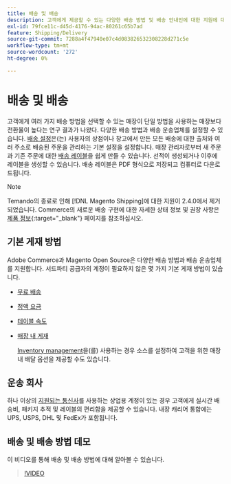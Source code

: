 ```yaml
---
title: 배송 및 배송
description: 고객에게 제공할 수 있는 다양한 배송 방법 및 배송 안내인에 대한 지원에 대해 알아보십시오.
exl-id: 79fce11c-d45d-4176-94ac-80261c65b7ad
feature: Shipping/Delivery
source-git-commit: 7288a4f47940e07c4d083826532308228d271c5e
workflow-type: tm+mt
source-wordcount: '272'
ht-degree: 0%

---
```


# 배송 및 배송

고객에게 여러 가지 배송 방법을 선택할 수 있는 매장이 단일 방법을 사용하는 매장보다 전환율이 높다는 연구 결과가 나왔다. 다양한 배송 방법과 배송 운송업체를 설정할 수 있습니다. [배송 설정](shipping-settings.md)은(는) 사용자의 상점이나 창고에서 만든 모든 배송에 대한 출처와 여러 주소로 배송된 주문을 관리하는 기본 설정을 설정합니다. 매장 관리자로부터 새 주문과 기존 주문에 대한 [배송 레이블](shipping-labels.md)을 쉽게 만들 수 있습니다. 선적이 생성되거나 이후에 레이블을 생성할 수 있습니다. 배송 레이블은 PDF 형식으로 저장되고 컴퓨터로 다운로드됩니다.

>[!NOTE]
>
>Temando의 종료로 인해 [!DNL Magento Shipping]에 대한 지원이 2.4.0에서 제거되었습니다. Commerce의 새로운 배송 구현에 대한 자세한 상태 정보 및 권장 사항은 [제품 정보](https://business.adobe.com/kr/products/magento/shipping.html){:target="_blank"} 페이지를 참조하십시오.

## 기본 게재 방법

Adobe Commerce과 Magento Open Source은 다양한 배송 방법과 배송 운송업체를 지원합니다. 서드파티 공급자의 계정이 필요하지 않은 몇 가지 기본 게재 방법이 있습니다.

* [무료 배송](shipping-free.md)

* [정액 요금](shipping-flat-rate.md)

* [테이블 속도](shipping-table-rate.md)

* [매장 내 게재](shipping-in-store-delivery.md)

  [Inventory management](../inventory-management/introduction.md)을(를) 사용하는 경우 소스를 설정하여 고객을 위한 매장 내 배달 옵션을 제공할 수도 있습니다.

## 운송 회사

하나 이상의 [지원되는 통신사](carriers.md)를 사용하는 상업용 계정이 있는 경우 고객에게 실시간 배송비, 패키지 추적 및 레이블의 편리함을 제공할 수 있습니다. 내장 캐리어 통합에는 UPS, USPS, DHL 및 FedEx가 포함됩니다.

## 배송 및 배송 방법 데모

이 비디오를 통해 배송 및 배송 방법에 대해 알아볼 수 있습니다.

>[!VIDEO](https://video.tv.adobe.com/v/3410209/?quality=12&learn=on&captions=kor)
